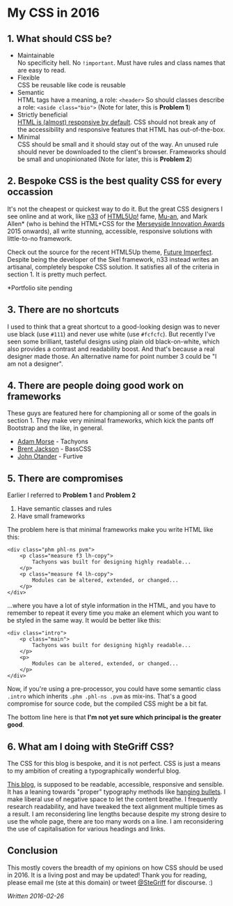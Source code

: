 # My CSS in 2016

## 1. What should CSS be?

 *	Maintainable  
	No specificity hell. No `!important`. Must have rules and class names that are easy to read.
 *	Flexible  
	CSS be reusable like code is reusable
 *	Semantic  
	HTML tags have a meaning, a role: `<header>`
	So should classes describe a role: `<aside class="bio">` (Note for later, this is **Problem 1**)
 *	Strictly beneficial  
	[HTML is (almost) responsive by default][fluidity]. CSS should not break any of the accessibility and responsive features that HTML has out-of-the-box.
 *	Minimal  
	CSS should be small and it should stay out of the way. An unused rule should never be downloaded to the client's browser. Frameworks should be small and unopinionated (Note for later, this is **Problem 2**)


## 2. Bespoke CSS is the best quality CSS for every occassion

It's not the cheapest or quickest way to do it. But the great CSS designers I see online and at work, like [n33][n33] of [HTML5Up!][html5up] fame, [Mu-an][muan], and Mark Allen* (who is behind the HTML+CSS for the [Merseyside Innovation Awards][mia] 2015 onwards), all write stunning, accessible, responsive solutions with little-to-no framework.

Check out the source for the recent HTML5Up theme, [Future Imperfect][fi]. Despite being the developer of the Skel framework, n33 instead writes an artisanal, completely bespoke CSS solution. It satisfies all of the criteria in section 1. It is pretty much perfect.

*Portfolio site pending


## 3. There are no shortcuts

I used to think that a great shortcut to a good-looking design was to never use black (use `#111`) and never use white (use `#fcfcfc`). But recently I've seen some brilliant, tasteful designs using plain old black-on-white, which also provides a contrast and readability boost. And that's because a real designer made those. An alternative name for point number 3 could be "I am not a designer".


## 4. There are people doing good work on frameworks

These guys are featured here for championing all or some of the goals in section 1. They make very minimal frameworks, which kick the pants off Bootstrap and the like, in general. 

 * [Adam Morse][mrmrs] - Tachyons
 * [Brent Jackson][jxnblk] - BassCSS
 * [John Otander][johno] - Furtive

 
## 5. There are compromises

Earlier I referred to **Problem 1** and **Problem 2**
	
 1. Have semantic classes and rules
 2. Have small frameworks
	
The problem here is that minimal frameworks make you write HTML like this:

	<div class="phm phl-ns pvm">
		<p class="measure f3 lh-copy">
			Tachyons was built for designing highly readable...
		</p>
		<p class="measure f4 lh-copy">
			Modules can be altered, extended, or changed...
		</p>
	</div>
	
...where you have a lot of style information in the HTML, and you have to remember to repeat it every time you make an element which you want to be styled in the same way. It would be better like this:

	<div class="intro">
		<p class="main">
			Tachyons was built for designing highly readable...
		</p>
		<p>
			Modules can be altered, extended, or changed...
		</p>
	</div>
	

Now, if you're using a pre-processor, you could have some semantic class `.intro` which inherits `.phm .phl-ns .pvm` as mix-ins. That's a good compromise for source code, but the compiled CSS might be a bit fat.

The bottom line here is that **I'm not yet sure which principal is the greater good**.

## 6. What am I doing with SteGriff CSS?

The CSS for this blog is bespoke, and it is not perfect. CSS is just a means to my ambition of creating a typographically wonderful blog.

[This blog][sgblog], is supposed to be readable, accessible, responsive and sensible. It has a leaning towards "proper" typography methods like [hanging bullets][bullets]. I make liberal use of negative space to let the content breathe. I frequently research readability, and have tweaked the text alignment multiple times as a result. I am reconsidering line lengths because despite my strong desire to use the whole page, there are too many words on a line. I am reconsidering the use of capitalisation for various headings and links.

## Conclusion

This mostly covers the breadth of my opinions on how CSS should be used in 2016. It is a living post and may be updated! Thank you for reading, please email me (ste at this domain) or tweet [@SteGriff][twitter] for discourse. :)

*Written 2016-02-26*
 
[n33]: http://n33.co
[html5up]: http://html5up.net
[muan]: http://muan.co
[mia]: http://miaward.co.uk
[fluidity]: https://github.com/mrmrs/fluidity
[fi]: http://html5up.net/future-imperfect
[mrmrs]: http://mrmrs.cc
[jxnblk]: http://jxnblk.com
[johno]: http://johnotander.com
[sgblog]: http://stegriff.co.uk/upblog
[bullets]: http://www.markboulton.co.uk/journal/five-simple-steps-to-better-typography-part-2
[twitter]: http://twitter.com/stegriff